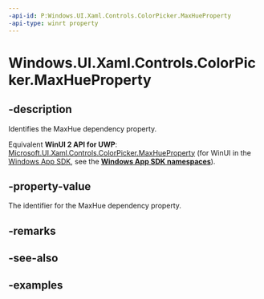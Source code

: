 ```yaml
---
-api-id: P:Windows.UI.Xaml.Controls.ColorPicker.MaxHueProperty
-api-type: winrt property
---
```


<!-- Property syntax.
public DependencyProperty MaxHueProperty { get; }
-->

# Windows.UI.Xaml.Controls.ColorPicker.MaxHueProperty

## -description

Identifies the MaxHue dependency property.

Equivalent **WinUI 2 API for UWP**: [Microsoft.UI.Xaml.Controls.ColorPicker.MaxHueProperty](/windows/winui/api/microsoft.ui.xaml.controls.colorpicker.maxhueproperty) (for WinUI in the [Windows App SDK](/windows/apps/windows-app-sdk/), see the **[Windows App SDK namespaces](/windows/windows-app-sdk/api/winrt/)**).

## -property-value

The identifier for the MaxHue dependency property.

## -remarks

## -see-also

## -examples

